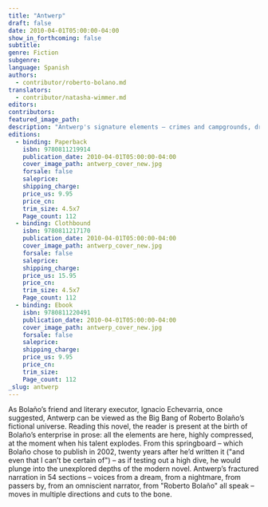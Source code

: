 ```yaml
---
title: "Antwerp"
draft: false
date: 2010-04-01T05:00:00-04:00
show_in_forthcoming: false
subtitle:
genre: Fiction
subgenre:
language: Spanish
authors:
  - contributor/roberto-bolano.md
translators:
  - contributor/natasha-wimmer.md
editors:
contributors:
featured_image_path:
description: "Antwerp's signature elements – crimes and campgrounds, drifters and poetry, sex and love, corrupt cops and misfits – mark this, his first novel, as pure Bolaño. "
editions:
  - binding: Paperback
    isbn: 9780811219914
    publication_date: 2010-04-01T05:00:00-04:00
    cover_image_path: antwerp_cover_new.jpg
    forsale: false
    saleprice:
    shipping_charge:
    price_us: 9.95
    price_cn:
    trim_size: 4.5x7
    Page_count: 112
  - binding: Clothbound
    isbn: 9780811217170
    publication_date: 2010-04-01T05:00:00-04:00
    cover_image_path: antwerp_cover_new.jpg
    forsale: false
    saleprice:
    shipping_charge:
    price_us: 15.95
    price_cn:
    trim_size: 4.5x7
    Page_count: 112
  - binding: Ebook
    isbn: 9780811220491
    publication_date: 2010-04-01T05:00:00-04:00
    cover_image_path: antwerp_cover_new.jpg
    forsale: false
    saleprice:
    shipping_charge:
    price_us: 9.95
    price_cn:
    trim_size:
    Page_count: 112
_slug: antwerp
---
```


As Bolaño’s friend and literary executor, Ignacio Echevarria, once suggested, Antwerp can be viewed as the Big Bang of Roberto Bolaño’s fictional universe. Reading this novel, the reader is present at the birth of Bolaño’s enterprise in prose: all the elements are here, highly compressed, at the moment when his talent explodes. From this springboard – which Bolaño chose to publish in 2002, twenty years after he’d written it ("and even that I can’t be certain of") – as if testing out a high dive, he would plunge into the unexplored depths of the modern novel. Antwerp’s fractured narration in 54 sections – voices from a dream, from a nightmare, from passers by, from an omniscient narrator, from "Roberto Bolaño" all speak – moves in multiple directions and cuts to the bone.


